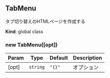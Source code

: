 <a name="TabMenu"></a>

## TabMenu
タブ切り替えのHTMLページを作成する

**Kind**: global class  
<a name="new_TabMenu_new"></a>

### new TabMenu([opt])

| Param | Type | Default | Description |
| --- | --- | --- | --- |
| [opt] | <code>string</code> | <code>&quot;{}&quot;</code> | オプション |

